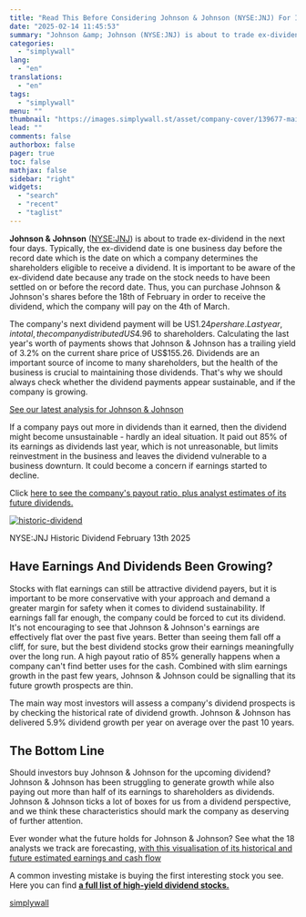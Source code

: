 ```yaml
---
title: "Read This Before Considering Johnson & Johnson (NYSE:JNJ) For Its Upcoming US$1.24 Dividend"
date: "2025-02-14 11:45:53"
summary: "Johnson &amp; Johnson (NYSE:JNJ) is about to trade ex-dividend in the next four days. Typically, the ex-dividend date is one business day before the record date which is the date on which a company determines the shareholders eligible to receive a dividend. It is important to be aware of the..."
categories:
  - "simplywall"
lang:
  - "en"
translations:
  - "en"
tags:
  - "simplywall"
menu: ""
thumbnail: "https://images.simplywall.st/asset/company-cover/139677-main-header/1709512968516"
lead: ""
comments: false
authorbox: false
pager: true
toc: false
mathjax: false
sidebar: "right"
widgets:
  - "search"
  - "recent"
  - "taglist"
---
```


**Johnson & Johnson** ([NYSE:JNJ](https://simplywall.st/stocks/us/pharmaceuticals-biotech/nyse-jnj/johnson-johnson)) is about to trade ex-dividend in the next four days. Typically, the ex-dividend date is one business day before the record date which is the date on which a company determines the shareholders eligible to receive a dividend. It is important to be aware of the ex-dividend date because any trade on the stock needs to have been settled on or before the record date. Thus, you can purchase Johnson & Johnson's shares before the 18th of February in order to receive the dividend, which the company will pay on the 4th of March.

The company's next dividend payment will be US$1.24 per share. Last year, in total, the company distributed US$4.96 to shareholders. Calculating the last year's worth of payments shows that Johnson & Johnson has a trailing yield of 3.2% on the current share price of US$155.26. Dividends are an important source of income to many shareholders, but the health of the business is crucial to maintaining those dividends. That's why we should always check whether the dividend payments appear sustainable, and if the company is growing.

 [See our latest analysis for Johnson & Johnson](https://simplywall.st/stocks/us/pharmaceuticals-biotech/nyse-jnj/johnson-johnson) 

If a company pays out more in dividends than it earned, then the dividend might become unsustainable - hardly an ideal situation. It paid out 85% of its earnings as dividends last year, which is not unreasonable, but limits reinvestment in the business and leaves the dividend vulnerable to a business downturn. It could become a concern if earnings started to decline.

Click [here to see the company's payout ratio, plus analyst estimates of its future dividends.](https://simplywall.st/stocks/us/pharmaceuticals-biotech/nyse-jnj/johnson-johnson/dividend)

[![historic-dividend](https://images.simplywall.st/asset/chart/139677-historic-dividend-1-dark/1739470493903)](https://simplywall.st/stocks/us/pharmaceuticals-biotech/nyse-jnj/johnson-johnson/dividend)

NYSE:JNJ Historic Dividend February 13th 2025

Have Earnings And Dividends Been Growing?
-----------------------------------------

Stocks with flat earnings can still be attractive dividend payers, but it is important to be more conservative with your approach and demand a greater margin for safety when it comes to dividend sustainability. If earnings fall far enough, the company could be forced to cut its dividend. It's not encouraging to see that Johnson & Johnson's earnings are effectively flat over the past five years. Better than seeing them fall off a cliff, for sure, but the best dividend stocks grow their earnings meaningfully over the long run. A high payout ratio of 85% generally happens when a company can't find better uses for the cash. Combined with slim earnings growth in the past few years, Johnson & Johnson could be signalling that its future growth prospects are thin.

The main way most investors will assess a company's dividend prospects is by checking the historical rate of dividend growth. Johnson & Johnson has delivered 5.9% dividend growth per year on average over the past 10 years.

The Bottom Line
---------------

Should investors buy Johnson & Johnson for the upcoming dividend? Johnson & Johnson has been struggling to generate growth while also paying out more than half of its earnings to shareholders as dividends. Johnson & Johnson ticks a lot of boxes for us from a dividend perspective, and we think these characteristics should mark the company as deserving of further attention.

Ever wonder what the future holds for Johnson & Johnson? See what the 18 analysts we track are forecasting,  [with this visualisation of its historical and future estimated earnings and cash flow](https://simplywall.st/stocks/us/pharmaceuticals-biotech/nyse-jnj/johnson-johnson/future)

A common investing mistake is buying the first interesting stock you see. Here you can find [**a full list of high-yield dividend stocks.**](https://simplywall.st/discover/investing-ideas/240709/top-dividend-stocks/global)

[simplywall](https://simplywall.st/stocks/us/pharmaceuticals-biotech/nyse-jnj/johnson-johnson/news/read-this-before-considering-johnson-johnson-nysejnj-for-its-1)
